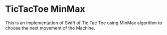 # TicTacToe MinMax

This is an implementation of Swift of Tic Tac Toe using MinMax algorithm to choose the next movement of the Machine.
